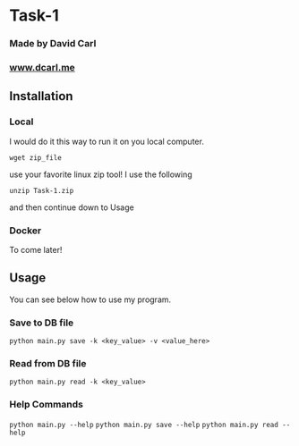 # Task-1

### Made by David Carl
### www.dcarl.me

## Installation

### Local

I would do it this way to run it on you local computer.

```wget zip_file ```

use your favorite linux zip tool! I use the following

```unzip Task-1.zip```

and then continue down to Usage

### Docker

To come later!

## Usage

You can see below how to use my program.

### Save to DB file
```python main.py save -k <key_value> -v <value_here>```

### Read from DB file
```python main.py read -k <key_value>```

### Help Commands
 ```python main.py --help```
 ```python main.py save --help```
 ```python main.py read --help```
